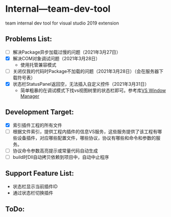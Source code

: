 # Internal—team-dev-tool
team internal dev tool for visual studio 2019 extension


## Problems List:
+ [ ] 解决Package异步加载过慢的问题（2021年3月27日）  
+ [x] 解决COM对象调试问题（2021年3月28日）  
    - 使用托管兼容模式  
+ [ ] 关闭仅我的代码时Package不加载的问题（2021年3月28日）（会在服务器下载符号表）  
+ [x] 状态栏StatusPanel返回空，无法插入自定义控件（2021年3月31日）
    - 简单粗暴的在调试模式下找vs视图树里的状态栏即可。参考库[VS Window Manager](https://github.com/justcla/VSWindowManager/blob/master/VSWindowManager/Common/StatusBarButton.cs)

## Development Target:
- [x] 索引插件工程的所有文件
- [ ] 根据文件索引，提供工程内插件的信息VS服务，这些服务提供了该工程有哪些设备插件，对应哪些配置文件，哪些协议，协议有哪些和命令和参数的服务。  
- [ ] 协议命令参数高亮提示或常量代码自动生成  
- [ ] build时Dll自动拷贝依赖到项目中，自动中止程序  

## Support Feature List:
- 状态栏显示当前插件ID
- 通过状态栏切换插件
## ToDo: